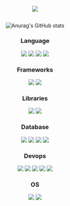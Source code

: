 <p align='center'>
    <img src="https://capsule-render.vercel.app/api?type=waving&height=200&text=Kaon%20Lee&fontAlign=80&fontAlignY=40&color=0:40E0D0,100:48D1CC"/>
</p>

##
<div align=center>

![Anurag's GitHub stats](https://github-readme-stats.vercel.app/api?username=DlrkdhsOff&theme=tokyonight&show_icons=true)

  <h3>Language</h3>
  <img src="https://img.shields.io/badge/Java-EF2D5E?style=for-the-badge&logo=openjdk&logoColor=white">
  <img src="https://img.shields.io/badge/JavaScript-F7DF1E?style=for-the-badge&logo=javascript&logoColor=black">
  <img src="https://img.shields.io/badge/HTML5-E34F26?style=for-the-badge&logo=html5&logoColor=white">
  <img src="https://img.shields.io/badge/CSS-239120?&style=for-the-badge&logo=css3&logoColor=white">
 
  <h3>Frameworks</h3>
  <img src="https://img.shields.io/badge/Spring-6DB33F?style=for-the-badge&logo=spring&logoColor=white">
  <img src="https://img.shields.io/badge/Spring Boot-23FFB0?style=for-the-badge&logo=springboot&logoColor=white">

  <h3>Libraries</h3>
  <img src="https://img.shields.io/badge/jQuery-0769AD?style=for-the-badge&logo=jquery&logoColor=white">
  <img src="https://img.shields.io/badge/thymeleaf-005F0F?style=for-the-badge&logo=thymeleaf&logoColor=white">
  
  
  <h3>Database</h3>
  <img src="https://img.shields.io/badge/MariaDB-00000F?style=for-the-badge&logo=MariaDB&logoColor=white"/>
  <img src="https://img.shields.io/badge/Oracle-F80000?style=for-the-badge&logo=Oracle&logoColor=white"/>
  <img src="https://img.shields.io/badge/SQLite-07405E?style=for-the-badge&logo=sqlite&logoColor=white">
  <img src="https://img.shields.io/badge/Redis-%23DD0031.svg?style=for-the-badge&logo=redis&logoColor=white">
  
  
  <h3>Devops</h3>
  <img src="https://img.shields.io/badge/intellij-8C5AFF?style=for-the-badge&logo=intellijidea&logoColor=white">
  <img src="https://img.shields.io/badge/eclipse-2C2255?style=for-the-badge&logo=eclipseide&logoColor=white"/>
  <img src="https://img.shields.io/badge/AWS-%212C42.svg?style=for-the-badge&logo=amazonwebservices&logoColor=white"/>
  <img src="https://img.shields.io/badge/postman-%23F46800.svg?style=for-the-badge&logo=postman&logoColor=white"/>
  <img src="https://img.shields.io/badge/github-181717?style=for-the-badge&logo=github&logoColor=white">

  <h3>OS</h3>
  <img src="https://img.shields.io/badge/Mac OS-000000?style=for-the-badge&logo=macos&logoColor=white">
  <img src="https://img.shields.io/badge/windows-0078D4?style=for-the-badge&logo=windows&logoColor=white"/>
  
</div>



